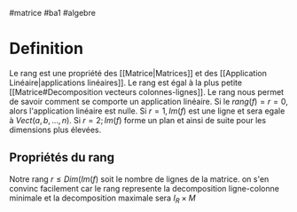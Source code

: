 #matrice #ba1 #algebre 
# Definition
Le rang est une propriété des [[Matrice|Matrices]] et des [[Application Linéaire|applications linéaires]].
Le rang est égal à la plus petite [[Matrice#Decomposition vecteurs colonnes-lignes]]. Le rang nous permet de savoir comment se comporte un application linéaire. Si le $rang(f)= r = 0$, alors l'application linéaire est nulle. Si $r = 1, Im(f)$ est une ligne et sera egale à $Vect(a,b,\dots,n)$. Si $r = 2;Im(f)$ forme un plan et ainsi de suite pour les dimensions plus élevées.
## Propriétés du rang
Notre rang $r \leq Dim(Im(f)$ soit le nombre de lignes de la matrice. on s'en convinc facilement car le rang represente la decomposition ligne-colonne minimale et la decomposition maximale sera $I_{R}\times M$
